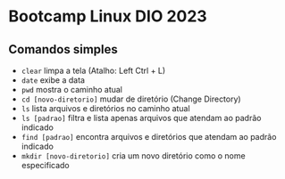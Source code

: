 # Bootcamp Linux DIO 2023

## Comandos simples
* `clear` limpa a tela (Atalho: Left Ctrl + L)
* `date` exibe a data
* `pwd` mostra o caminho atual
* `cd [novo-diretorio]` mudar de diretório (Change Directory)
* `ls` lista arquivos e diretórios no caminho atual
* `ls [padrao]` filtra e lista apenas arquivos que atendam ao padrão indicado
* `find [padrao]` encontra arquivos e diretórios que atendam ao padrão indicado
* `mkdir [novo-diretorio]` cria um novo diretório como o nome especificado
